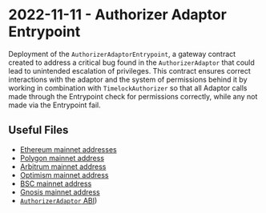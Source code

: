 # 2022-11-11 - Authorizer Adaptor Entrypoint

Deployment of the `AuthorizerAdaptorEntrypoint`, a gateway contract created to address a critical bug found in the `AuthorizerAdaptor` that could lead to unintended escalation of privileges. This contract ensures correct interactions with the adaptor and the system of permissions behind it by working in combination with `TimelockAuthorizer` so that all Adaptor calls made through the Entrypoint check for permissions correctly, while any not made via the Entrypoint fail.

## Useful Files

- [Ethereum mainnet addresses](./output/mainnet.json)
- [Polygon mainnet address](./output/polygon.json)
- [Arbitrum mainnet address](./output/arbitrum.json)
- [Optimism mainnet address](./output/optimism.json)
- [BSC mainnet address](./output/bsc.json)
- [Gnosis mainnet address](./output/gnosis.json)
- [`AuthorizerAdaptor` ABI](./abi/AuthorizerAdaptor.json))
